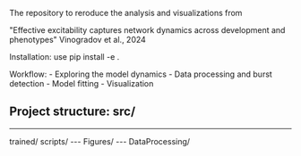 The repository to reroduce the analysis and visualizations from

"Effective excitability captures network dynamics across development and phenotypes"
Vinogradov et al., 2024


Installation:
use pip install -e . 

Workflow: 
    - Exploring the model dynamics
    - Data processing and burst detection
    - Model fitting 
    - Visualization 


Project structure: 
src/
--- 
--- 
trained/
scripts/
--- Figures/ 
--- DataProcessing/


